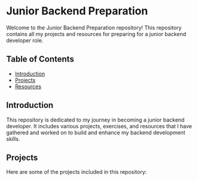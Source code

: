 # Junior Backend Preparation

Welcome to the Junior Backend Preparation repository! This repository contains all my projects and resources for preparing for a junior backend developer role.

## Table of Contents

- [Introduction](#introduction)
- [Projects](#projects)
- [Resources](#resources)

## Introduction

This repository is dedicated to my journey in becoming a junior backend developer. It includes various projects, exercises, and resources that I have gathered and worked on to build and enhance my backend development skills.

## Projects

Here are some of the projects included in this repository: